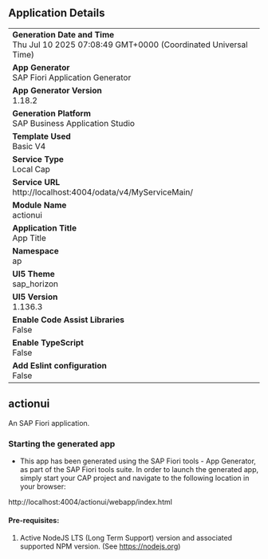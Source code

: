 ## Application Details
|               |
| ------------- |
|**Generation Date and Time**<br>Thu Jul 10 2025 07:08:49 GMT+0000 (Coordinated Universal Time)|
|**App Generator**<br>SAP Fiori Application Generator|
|**App Generator Version**<br>1.18.2|
|**Generation Platform**<br>SAP Business Application Studio|
|**Template Used**<br>Basic V4|
|**Service Type**<br>Local Cap|
|**Service URL**<br>http://localhost:4004/odata/v4/MyServiceMain/|
|**Module Name**<br>actionui|
|**Application Title**<br>App Title|
|**Namespace**<br>ap|
|**UI5 Theme**<br>sap_horizon|
|**UI5 Version**<br>1.136.3|
|**Enable Code Assist Libraries**<br>False|
|**Enable TypeScript**<br>False|
|**Add Eslint configuration**<br>False|

## actionui

An SAP Fiori application.

### Starting the generated app

-   This app has been generated using the SAP Fiori tools - App Generator, as part of the SAP Fiori tools suite.  In order to launch the generated app, simply start your CAP project and navigate to the following location in your browser:

http://localhost:4004/actionui/webapp/index.html

#### Pre-requisites:

1. Active NodeJS LTS (Long Term Support) version and associated supported NPM version.  (See https://nodejs.org)


